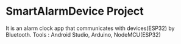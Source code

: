 # SmartAlarmDevice Project

It is an alarm clock app that communicates with devices(ESP32) by Bluetooth.
Tools : Android Studio, Arduino, NodeMCU(ESP32)
